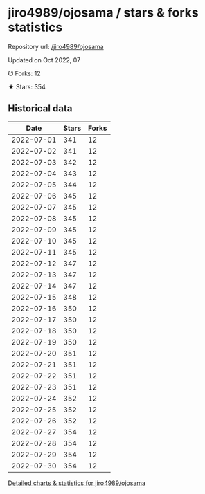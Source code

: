 # jiro4989/ojosama / stars & forks statistics

Repository url: [/jiro4989/ojosama](https://github.com/jiro4989/ojosama)

Updated on Oct 2022, 07

☋ Forks: 12

★ Stars: 354

## Historical data
| Date | Stars | Forks |
|------|-------|-------|
| 2022-07-01 | 341 | 12 | 
| 2022-07-02 | 341 | 12 | 
| 2022-07-03 | 342 | 12 | 
| 2022-07-04 | 343 | 12 | 
| 2022-07-05 | 344 | 12 | 
| 2022-07-06 | 345 | 12 | 
| 2022-07-07 | 345 | 12 | 
| 2022-07-08 | 345 | 12 | 
| 2022-07-09 | 345 | 12 | 
| 2022-07-10 | 345 | 12 | 
| 2022-07-11 | 345 | 12 | 
| 2022-07-12 | 347 | 12 | 
| 2022-07-13 | 347 | 12 | 
| 2022-07-14 | 347 | 12 | 
| 2022-07-15 | 348 | 12 | 
| 2022-07-16 | 350 | 12 | 
| 2022-07-17 | 350 | 12 | 
| 2022-07-18 | 350 | 12 | 
| 2022-07-19 | 350 | 12 | 
| 2022-07-20 | 351 | 12 | 
| 2022-07-21 | 351 | 12 | 
| 2022-07-22 | 351 | 12 | 
| 2022-07-23 | 351 | 12 | 
| 2022-07-24 | 352 | 12 | 
| 2022-07-25 | 352 | 12 | 
| 2022-07-26 | 352 | 12 | 
| 2022-07-27 | 354 | 12 | 
| 2022-07-28 | 354 | 12 | 
| 2022-07-29 | 354 | 12 | 
| 2022-07-30 | 354 | 12 | 


[Detailed charts & statistics for jiro4989/ojosama](https://reviewgithub.com/rep/jiro4989/ojosama)
